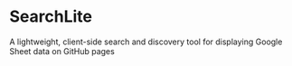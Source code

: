 # SearchLite
A lightweight, client-side search and discovery tool for displaying Google Sheet data on GitHub pages
